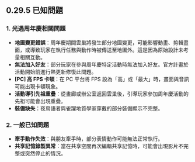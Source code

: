 ## 0.29.5 已知問題

### 1. 光遇周年慶相關問題
- **地圖變更錯誤**：周年慶期間雲巢將發生部分地圖變更，可能影響動畫、剪輯畫面，或導致玩家在執行任務與動作時被傳送至地圖外。這是因為原始設計未考量相關互動。
- **無法加入好友**：部分玩家在參與周年慶特定活動時無法加入好友。官方計畫於活動開始前進行熱更新修復此問題。
- **[PC] 高 FPS 卡頓**：在 PC 平台將 FPS 設為「高」或「最大」時，畫面與音訊可能出現卡頓現象。
- **活動導引先祖重疊**：從畫廊或辦公室返回雲巢後，引導玩家參加周年慶活動的先祖可能會出現重疊。
- **裝備缺失**：夜鳥語者與雀躍地質學家穿戴的部分裝備顯示不完整。

### 2. 一般已知問題
- **牽手動作失效**：與朋友牽手時，部分表情動作可能無法正常執行。
- **共享記憶錄製異常**：當在共享空間再次編輯共享記憶時，可能會出現影片不完整或突然停止的情況。